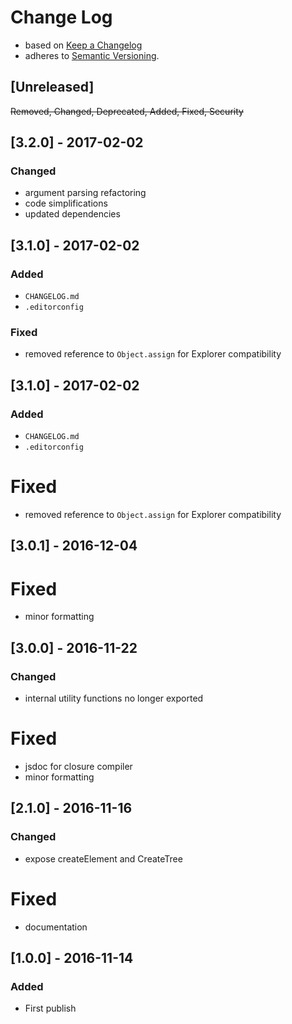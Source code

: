 <!-- markdownlint-disable MD012 MD022 MD024 MD026 MD032 MD041 -->

# Change Log

- based on [Keep a Changelog](http://keepachangelog.com/)
- adheres to [Semantic Versioning](http://semver.org/).

## [Unreleased]
~~Removed, Changed, Deprecated, Added, Fixed, Security~~

## [3.2.0] - 2017-02-02
### Changed
- argument parsing refactoring
- code simplifications
- updated dependencies


## [3.1.0] - 2017-02-02
### Added
- `CHANGELOG.md`
- `.editorconfig`

### Fixed
- removed reference to `Object.assign` for Explorer compatibility


## [3.1.0] - 2017-02-02
### Added
- `CHANGELOG.md`
- `.editorconfig`

# Fixed
- removed reference to `Object.assign` for Explorer compatibility


## [3.0.1] - 2016-12-04
# Fixed
- minor formatting

## [3.0.0] - 2016-11-22
### Changed
- internal utility functions no longer exported
# Fixed
- jsdoc for closure compiler
- minor formatting


## [2.1.0] - 2016-11-16
### Changed
- expose createElement and CreateTree
# Fixed
- documentation

## [1.0.0] - 2016-11-14
### Added
- First publish
